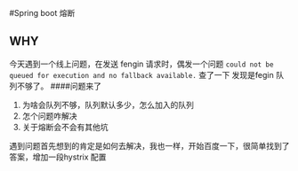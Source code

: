 #Spring boot 熔断
## WHY
 今天遇到一个线上问题，在发送 fengin 请求时，偶发一个问题 `could not be queued for execution and no fallback available.` 查了一下 发现是fegin 队列不够了。
 ####问题来了
 1. 为啥会队列不够，队列默认多少，怎么加入的队列 
 2. 怎个问题咋解决
 3. 关于熔断会不会有其他坑
 
 遇到问题首先想到的肯定是如何去解决，我也一样，开始百度一下，很简单找到了答案，增加一段hystrix 配置   
